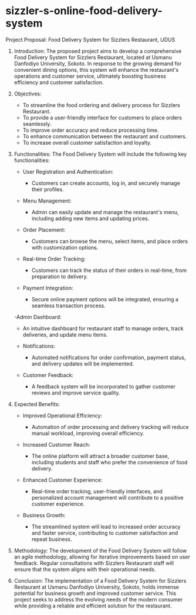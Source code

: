 # sizzler-s-online-food-delivery-system


Project Proposal: Food Delivery System for Sizzlers Restaurant, UDUS

1. Introduction:
The proposed project aims to develop a comprehensive Food Delivery System for Sizzlers Restaurant, located at Usmanu Danfodiyo University, Sokoto. In response to the growing demand for convenient dining options, this system will enhance the restaurant's operations and customer service, ultimately boosting business efficiency and customer satisfaction.

2. Objectives:
   - To streamline the food ordering and delivery process for Sizzlers Restaurant.
   - To provide a user-friendly interface for customers to place orders seamlessly.
   - To improve order accuracy and reduce processing time.
   - To enhance communication between the restaurant and customers.
   - To increase overall customer satisfaction and loyalty.

3. Functionalities:
The Food Delivery System will include the following key functionalities:

   - User Registration and Authentication:
     - Customers can create accounts, log in, and securely manage their profiles.
   
   - Menu Management:
     - Admin can easily update and manage the restaurant's menu, including adding new items and updating prices.

   - Order Placement:
     - Customers can browse the menu, select items, and place orders with customization options.

   - Real-time Order Tracking:
     - Customers can track the status of their orders in real-time, from preparation to delivery.

   - Payment Integration:
     - Secure online payment options will be integrated, ensuring a seamless transaction process.

   -Admin Dashboard:
     - An intuitive dashboard for restaurant staff to manage orders, track deliveries, and update menu items.

   - Notifications:
     - Automated notifications for order confirmation, payment status, and delivery updates will be implemented.

   - Customer Feedback:
     - A feedback system will be incorporated to gather customer reviews and improve service quality.

4. Expected Benefits:
   - Improved Operational Efficiency:
     - Automation of order processing and delivery tracking will reduce manual workload, improving overall efficiency.

   - Increased Customer Reach:
     - The online platform will attract a broader customer base, including students and staff who prefer the convenience of food delivery.

   - Enhanced Customer Experience:
     - Real-time order tracking, user-friendly interfaces, and personalized account management will contribute to a positive customer experience.

   - Business Growth:
     - The streamlined system will lead to increased order accuracy and faster service, contributing to customer satisfaction and repeat business.

5. Methodology:
The development of the Food Delivery System will follow an agile methodology, allowing for iterative improvements based on user feedback. Regular consultations with Sizzlers Restaurant staff will ensure that the system aligns with their operational needs.
6. Conclusion:
The implementation of a Food Delivery System for Sizzlers Restaurant at Usmanu Danfodiyo University, Sokoto, holds immense potential for business growth and improved customer service. This project seeks to address the evolving needs of the modern consumer while providing a reliable and efficient solution for the restaurant.
